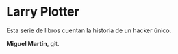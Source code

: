 # Larry Plotter

Esta serie de libros cuentan la historia de un hacker único.



**Miguel Martín**, git.
